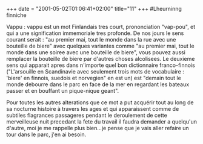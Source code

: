 +++
date = "2001-05-02T01:06:41+02:00"
title="11"
+++
#Lheurninng finniche 

Vappu : vappu est un mot Finlandais tres court, prononciation "vap-pou", et qui a une signification immemoriale tres profonde. De nos jours le sens courant serait : "au premier mai, tout le monde dans la rue avec une bouteille de biere" avec quelques variantes comme "au premier mai, tout le monde dans une soiree avec une bouteille de biere", vous pouvez aussi remplacer la bouteille de biere par d'autres choses alcolisees. Le deuxieme sens qui apparait apres dans n'importe quel bon dictionnaire franco-finnois ("L'arsouille en Scandinavie avec seulement trois mots de vocabulaire : 'biere' en finnois, suedois et norvegien" en est un) est "demain tout le monde debourre dans le parc en face de la mer en regardant les bateaux passer et en bouffant un pique-nique geant".

Pour toutes les autres alterations que ce mot a put acquérir tout au long de sa nocturne histoire à travers les ages et qui apparaissent comme de subtiles flagrances passageres pendant le deroulement de cette merveilleuse nuit precedant la fete du travail il faudra demander a quelqu'un d'autre, moi je me rappelle plus bien...je pense que je vais aller refaire un tour dans le parc, j'en ai besoin.


